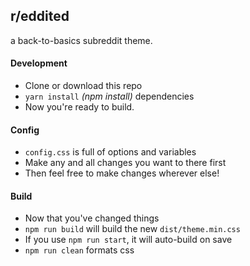 ## r/eddited
a back-to-basics subreddit theme.

#### Development
* Clone or download this repo
* `yarn install` *(npm install)* dependencies
* Now you're ready to build.

#### Config
* `config.css` is full of options and variables
* Make any and all changes you want to there first
* Then feel free to make changes wherever else!

#### Build
* Now that you've changed things
* `npm run build` will build the new `dist/theme.min.css`
* If you use `npm run start`, it will auto-build on save
* `npm run clean` formats css
